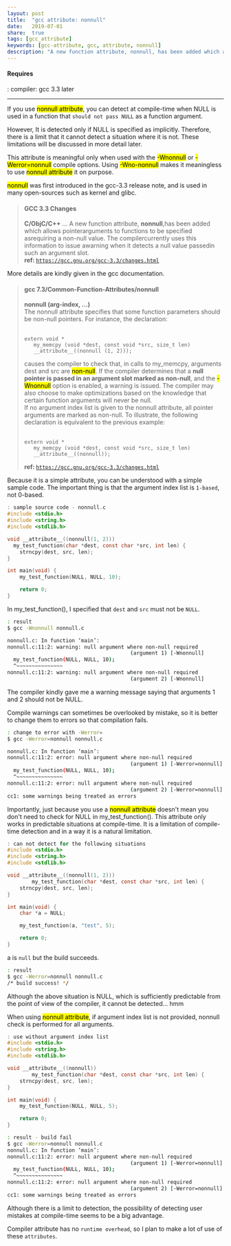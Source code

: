 ```yaml
---
layout: post
title:  "gcc attribute: nonnull"
date:   2019-07-01
share:	true
tags: [gcc_attribute]
keywords: [gcc-attribute, gcc, attribute, nonnull]
description: "A new function attribute, nonnull, has been added which allows pointer arguments to functions to be specified as requiring a non-null value."
---
```


#### Requires
: compiler: gcc 3.3 later
***

If you use <mark>nonnull attribute</mark>, you can detect at compile-time when NULL is used in a function that `should not pass NULL` as a function argument.

However, It is detected only if NULL is specified as implicitly. 
Therefore, there is a limit that it cannot detect a situation where it is not.
These limitations will be discussed in more detail later.

This attribute is meaningful only when used with the <mark>-Wnonnull</mark> or <mark>-Werror=nonnull</mark> compile options.
Using <mark>-Wno-nonnull</mark> makes it meaningless to use <mark>nonnull attribute</mark> it on purpose.

<mark>nonnull</mark> was first introduced in the gcc-3.3 release note, and is used in many open-sources such as kernel and glibc.

> #### GCC 3.3 Changes
> <b>C/ObjC/C++</b>
> ...
> A new function attribute, <b>nonnull</b>,has been added which allows pointerarguments to functions to be specified asrequiring a non-null value. The compilercurrently uses this information to issue awarning when it detects a null value passedin such an argument slot.<br>
> **ref:&nbsp;**<a target="_blank" href="https://gcc.gnu.org/gcc-3.3/changes.html"><code>https://gcc.gnu.org/gcc-3.3/changes.html</code></a></cite>

More details are kindly given in the gcc documentation.



> #### gcc 7.3/Common-Function-Attributes/nonnull
> <b>nonnull (arg-index, …)</b><br>
> The nonnull attribute specifies that some function parameters should be non-null pointers. For instance, the declaration:<br><br>
> <pre><code>extern void *
>    my_memcpy (void *dest, const void *src, size_t len)
>    __attribute__((nonnull (1, 2)));</code></pre>
> causes the compiler to check that, in calls to my_memcpy, arguments dest and src are <mark>non-null</mark>.
> If the compiler determines that a <b>null pointer is passed in an argument slot marked as non-null</b>, and the <mark>-Wnonnull</mark> option is enabled, a warning is issued.
> The compiler may also choose to make optimizations based on the knowledge that certain function arguments will never be null.<br>
> If no argument index list is given to the nonnull attribute, all pointer arguments are marked as non-null. To illustrate, the following declaration is equivalent to the previous example:<br><br>
> <pre><code>extern void *
>    my_memcpy (void *dest, const void *src, size_t len)
>    __attribute__((nonnull));</pre></code>
> **ref:&nbsp;**<a target="_blank" href="https://gcc.gnu.org/gcc-3.3/changes.html"><code>https://gcc.gnu.org/gcc-3.3/changes.html</code></a></cite>

Because it is a simple attribute, you can be understood with a simple sample code.
The important thing is that the argument index list is `1-based`, not 0-based.

```c 
: sample source code - nonnull.c
#include <stdio.h>
#include <string.h>
#include <stdlib.h>

void __attribute__((nonnull(1, 2)))
  my_test_function(char *dest, const char *src, int len) {
	strncpy(dest, src, len);
}

int main(void) {
	my_test_function(NULL, NULL, 10);

	return 0;
}
```

In my_test_function(), I specified that `dest` and `src` must not be `NULL`.

```bash
: result
$ gcc -Wnonnull nonnull.c

nonnull.c: In function ‘main’:
nonnull.c:11:2: warning: null argument where non-null required
										(argument 1) [-Wnonnull]
  my_test_function(NULL, NULL, 10);
  ^~~~~~~~~~~~~~~~
nonnull.c:11:2: warning: null argument where non-null required
										(argument 2) [-Wnonnull]
```
The compiler kindly gave me a warning message saying that arguments 1 and 2 should not be NULL.

Compile warnings can sometimes be overlooked by mistake, so it is better to change them to errors so that compilation fails.

```bash
: change to error with -Werror=
$ gcc -Werror=nonnull nonnull.c

nonnull.c: In function ‘main’:
nonnull.c:11:2: error: null argument where non-null required
										(argument 1) [-Werror=nonnull]
  my_test_function(NULL, NULL, 10);
  ^~~~~~~~~~~~~~~~
nonnull.c:11:2: error: null argument where non-null required
										(argument 2) [-Werror=nonnull]
cc1: some warnings being treated as errors
```

Importantly, just because you use a <mark>nonnull attribute</mark> doesn't mean you don't need to check for NULL in my_test_function().
This attribute only works in predictable situations at compile-time.
It is a limitation of compile-time detection and in a way it is a natural limitation.


```c
: can not detect for the following situations
#include <stdio.h>
#include <string.h>
#include <stdlib.h>

void __attribute__((nonnull(1, 2)))
		my_test_function(char *dest, const char *src, int len) {
	strncpy(dest, src, len);
}

int main(void) {
	char *a = NULL;

	my_test_function(a, "test", 5);

	return 0;
}
```
a is `null` but the build succeeds.
```bash
: result
$ gcc -Werror=nonnull nonnull.c
/* build success! */
```

Although the above situation is NULL, which is sufficiently predictable from the point of view of the compiler, it cannot be detected... hmm

When using <mark>nonnull attribute</mark>, if argument index list is not provided, nonnull check is performed for all arguments.

```c
: use without argument index list
#include <stdio.h>
#include <string.h>
#include <stdlib.h>

void __attribute__((nonnull))
		my_test_function(char *dest, const char *src, int len) {
	strncpy(dest, src, len);
}

int main(void) {
	my_test_function(NULL, NULL, 5);

	return 0;
}
```
```bash
: result - build fail
$ gcc -Werror=nonnull nonnull.c
nonnull.c: In function ‘main’:
nonnull.c:11:2: error: null argument where non-null required
										(argument 1) [-Werror=nonnull]
  my_test_function(NULL, NULL, 10);
  ^~~~~~~~~~~~~~~~
nonnull.c:11:2: error: null argument where non-null required
										(argument 2) [-Werror=nonnull]
cc1: some warnings being treated as errors
```

Although there is a limit to detection, the possibility of detecting user mistakes at compile-time seems to be a big advantage.

Compiler attribute has no `runtime overhead`, so I plan to make a lot of use of these `attributes`.